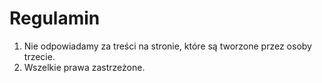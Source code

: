 # Regulamin
1. Nie odpowiadamy za treści na stronie, które są tworzone przez osoby trzecie.
2. Wszelkie prawa zastrzeżone.